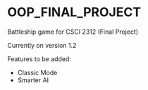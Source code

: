 # OOP_FINAL_PROJECT
Battleship game for CSCI 2312 (Final Project)

Currently on version 1.2

Features to be added:
  - Classic Mode
  - Smarter AI
